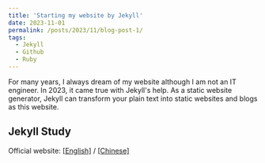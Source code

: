 ```yaml
---
title: 'Starting my website by Jekyll'
date: 2023-11-01
permalink: /posts/2023/11/blog-post-1/
tags:
  - Jekyll
  - Github
  - Ruby
---
```



For many years, I always dream of my website although I am not an IT engineer.
In 2023, it came true with Jekyll's help. 
As a static website generator, Jekyll can transform your plain text into static websites and blogs as this website.

Jekyll Study
------

Official website: [[English]](https://jekyllrb.com/) / [[Chinese]](http://jekyllcn.com/)


